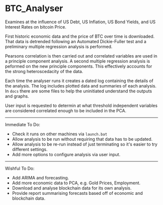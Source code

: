 # BTC_Analyser
Examines at the influence of US Debt, US Inflation, US Bond Yields, and US Interest Rates on bitcoin Price.

First historic economic data and the price of BTC over time is downloaded.
That data is detrended following an Automated Dickie-Fuller test and a 
preliminary multiple regression analysis is performed.

Pearsons correlation is then carried out and correlated variables are used in a principle component analysis.
A second multiple regression analysis is peformed on the new principle components.
This effectively accounts for the strong heteroscedacity of the data.

Each time the analyser runs it creates a dated log containing the details of the analysis. The log includes
plotted data and summaries of each analysis. In `docs` there are some files to help the uninitiated
understand the outputs and graphs.

User input is requested to determin at what threshold independent variables are considered correlated
enough to be included in the PCA.

_____________________

Immediate To Do:
 - Check it runs on other machines via `launch.bat`
 - Allow analysis to be run without requiring that data has to be updated.
 - Allow analysis to be re-run instead of just terminating so it's easier to try different
   settings.
- Add more options to configure analysis via user input.

_____________________

Wishful To Do:
- Add ARIMA and forecasting.
- Add more economic data to PCA, e.g. Gold Prices, Employment.
- Download and analyse blockchain data for its own analysis.
- Provide report summarising forecasts based off of economic and blockchain data.

